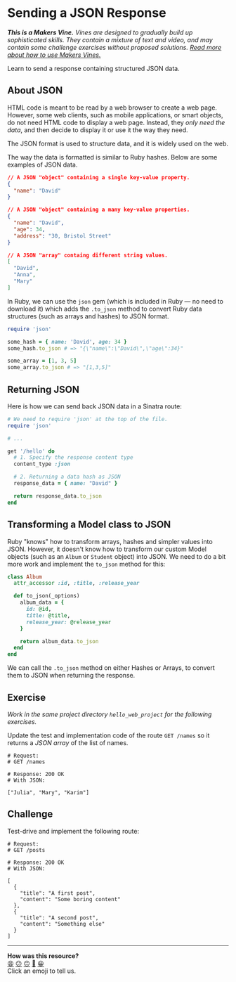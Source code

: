 # Sending a JSON Response

_**This is a Makers Vine.** Vines are designed to gradually build up sophisticated skills.
They contain a mixture of text and video, and may contain some challenge exercises without
proposed solutions. [Read more about how to use Makers
Vines.](https://github.com/makersacademy/course/blob/main/labels/vines.md)_

Learn to send a response containing structured JSON data.

## About JSON

HTML code is meant to be read by a web browser to create a web page. However, some web clients, such as mobile applications, or smart objects, do not need HTML code to display a web page. Instead, they _only need the data_, and then decide to display it or use it the way they need.

The JSON format is used to structure data, and it is widely used on the web.

The way the data is formatted is similar to Ruby hashes. Below are some examples of JSON
data.

```json
// A JSON "object" containing a single key-value property.
{
  "name": "David"
}

// A JSON "object" containing a many key-value properties.
{
  "name": "David",
  "age": 34,
  "address": "30, Bristol Street"
}

// A JSON "array" containg different string values.
[
  "David",
  "Anna",
  "Mary"
]
```

In Ruby, we can use the `json` gem (which is included in Ruby — no need to download it)
which adds the `.to_json` method to convert Ruby data structures (such as arrays and
hashes) to JSON format.

```ruby
require 'json'

some_hash = { name: 'David', age: 34 }
some_hash.to_json # => "{\"name\":\"David\",\"age\":34}"

some_array = [1, 3, 5]
some_array.to_json # => "[1,3,5]"
```


## Returning JSON

Here is how we can send back JSON data in a Sinatra route:

```ruby
# We need to require 'json' at the top of the file.
require 'json'

# ...

get '/hello' do
  # 1. Specify the response content type
  content_type :json

  # 2. Returning a data hash as JSON
  response_data = { name: "David" }

  return response_data.to_json 
end
```

## Transforming a Model class to JSON

Ruby "knows" how to transform arrays, hashes and simpler values into JSON. However, it
doesn't know how to transform our custom Model objects (such as an `Album` or `Student`
object) into JSON. We need to do a bit more work and implement the `to_json` method for
this:

```ruby
class Album
  attr_accessor :id, :title, :release_year

  def to_json(_options)
    album_data = {
      id: @id,
      title: @title,
      release_year: @release_year
    }

    return album_data.to_json
  end
end
```

We can call the `.to_json` method on either Hashes or Arrays, to convert them to JSON when
returning the response.

## Exercise

_Work in the same project directory `hello_web_project` for the following exercises._

Update the test and implementation code of the route `GET /names` so it returns a _JSON
array_ of the list of names.
```
# Request:
# GET /names

# Response: 200 OK
# With JSON:

["Julia", "Mary", "Karim"]
```

## Challenge

Test-drive and implement the following route:

```
# Request:
# GET /posts

# Response: 200 OK
# With JSON:

[
  {
    "title": "A first post",
    "content": "Some boring content"
  },
  {
    "title": "A second post",
    "content": "Something else"
  }
]
```

<!-- BEGIN GENERATED SECTION DO NOT EDIT -->

---

**How was this resource?**  
[😫](https://airtable.com/shrUJ3t7KLMqVRFKR?prefill_Repository=makersacademy/web-applications&prefill_File=json_api/01_sending_json_response.md&prefill_Sentiment=😫) [😕](https://airtable.com/shrUJ3t7KLMqVRFKR?prefill_Repository=makersacademy/web-applications&prefill_File=json_api/01_sending_json_response.md&prefill_Sentiment=😕) [😐](https://airtable.com/shrUJ3t7KLMqVRFKR?prefill_Repository=makersacademy/web-applications&prefill_File=json_api/01_sending_json_response.md&prefill_Sentiment=😐) [🙂](https://airtable.com/shrUJ3t7KLMqVRFKR?prefill_Repository=makersacademy/web-applications&prefill_File=json_api/01_sending_json_response.md&prefill_Sentiment=🙂) [😀](https://airtable.com/shrUJ3t7KLMqVRFKR?prefill_Repository=makersacademy/web-applications&prefill_File=json_api/01_sending_json_response.md&prefill_Sentiment=😀)  
Click an emoji to tell us.

<!-- END GENERATED SECTION DO NOT EDIT -->
